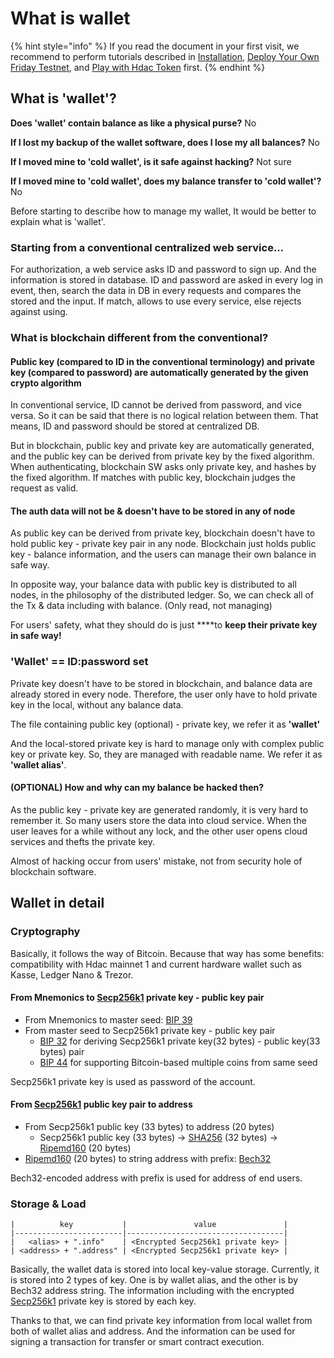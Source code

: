 # What is wallet

{% hint style="info" %}
If you read the document in your first visit, we recommend to perform tutorials described in [Installation](../first-step/installation.md), [Deploy Your Own Friday Testnet](../first-step/deploy-your-own-friday-testnet.md), and [Play with Hdac Token](../how-to/play-with-hdac-token.md) first.
{% endhint %}

## What is 'wallet'?

**Does 'wallet' contain balance as like a physical purse?** No

**If I lost my backup of the wallet software, does I lose my all balances?** No

**If I moved mine to 'cold wallet', is it safe against hacking?** Not sure

**If I moved mine to 'cold wallet', does my balance transfer to 'cold wallet'?** No

Before starting to describe how to manage my wallet, It would be better to explain what is 'wallet'.

### Starting from a conventional centralized web service...

For authorization, a web service asks ID and password to sign up. And the information is stored in database. ID and password are asked in every log in event, then, search the data in DB in every requests and compares the stored and the input. If match, allows to use every service, else rejects against using.

### What is blockchain different from the conventional?

#### Public key \(compared to ID in the conventional terminology\) and private key \(compared to password\) are automatically generated by the given crypto algorithm

In conventional service, ID cannot be derived from password, and vice versa. So it can be said that there is no logical relation between them. That means, ID and password should be stored at centralized DB.

But in blockchain, public key and private key are automatically generated, and the public key can be derived from private key by the fixed algorithm. When authenticating, blockchain SW asks only private key, and hashes by the fixed algorithm. If matches with public key, blockchain judges the request as valid.

#### The auth data will not be & doesn't have to be stored in any of node

As public key can be derived from private key, blockchain doesn't have to hold public key - private key pair in any node. Blockchain just holds public key - balance information, and the users can manage their own balance in safe way.

In opposite way, your balance data with public key is distributed to all nodes, in the philosophy of the distributed ledger. So, we can check all of the Tx & data including with balance. \(Only read, not managing\)

For users' safety, what they should do is just ****to **keep their private key in safe way!**

### **'Wallet' == ID:password set**

Private key doesn't have to be stored in blockchain, and balance data are already stored in every node. Therefore, the user only have to hold private key in the local, without any balance data.

The file containing public key \(optional\) - private key, we refer it as **'wallet'**

And the local-stored private key is hard to manage only with complex public key or private key. So, they are managed with readable name. We refer it as **'wallet alias'**.

#### **\(OPTIONAL\) How and why can my balance be hacked then?**

As the public key - private key are generated randomly, it is very hard to remember it. So many users store the data into cloud service. When the user leaves for a while without any lock, and the other user opens cloud services and thefts the private key.

Almost of hacking occur from users' mistake, not from security hole of blockchain software.

## Wallet in detail

### Cryptography

Basically, it follows the way of Bitcoin. Because that way has some benefits: compatibility with Hdac mainnet 1 and current hardware wallet such as Kasse, Ledger Nano & Trezor.

#### From Mnemonics to [Secp256k1](https://en.bitcoin.it/wiki/Secp256k1) private key - public key pair

* From Mnemonics to master seed: [BIP 39](https://github.com/bitcoin/bips/blob/master/bip-0039.mediawiki)
* From master seed to Secp256k1 private key - public key pair
  * [BIP 32](https://github.com/bitcoin/bips/blob/master/bip-0032.mediawiki) for deriving Secp256k1 private key\(32 bytes\) - public key\(33 bytes\) pair
  * [BIP 44](https://github.com/bitcoin/bips/blob/master/bip-0044.mediawiki) for supporting Bitcoin-based multiple coins from same seed

Secp256k1 private key is used as password of the account.

#### From [Secp256k1](https://en.bitcoin.it/wiki/Secp256k1) public key pair to address

* From Secp256k1 public key \(33 bytes\) to address \(20 bytes\)
  * Secp256k1 public key \(33 bytes\) -&gt; [SHA256](https://en.wikipedia.org/wiki/SHA-2) \(32 bytes\) -&gt; [Ripemd160](https://en.wikipedia.org/wiki/RIPEMD) \(20 bytes\)
* [Ripemd160](https://en.wikipedia.org/wiki/RIPEMD) \(20 bytes\) to string address with prefix: [Bech32](https://wiki.trezor.io/Bech32)

Bech32-encoded address with prefix is used for address of end users.

### Storage & Load

```text
|          key           |               value               |
|------------------------|-----------------------------------|
|   <alias> + ".info"    | <Encrypted Secp256k1 private key> |
| <address> + ".address" | <Encrypted Secp256k1 private key> |
```

Basically, the wallet data is stored into local key-value storage. Currently, it is stored into 2 types of key. One is by wallet alias, and the other is by Bech32 address string. The information including with the encrypted [Secp256k1](https://en.bitcoin.it/wiki/Secp256k1) private key is stored by each key.

Thanks to that, we can find private key information from local wallet from both of wallet alias and address. And the information can be used for signing a transaction for transfer or smart contract execution.

